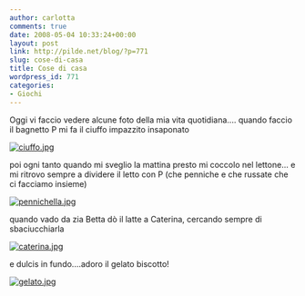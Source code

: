 ```yaml
---
author: carlotta
comments: true
date: 2008-05-04 10:33:24+00:00
layout: post
link: http://pilde.net/blog/?p=771
slug: cose-di-casa
title: Cose di casa
wordpress_id: 771
categories:
- Giochi
---
```


Oggi vi faccio vedere alcune foto della mia vita quotidiana....
quando faccio il bagnetto P mi fa il ciuffo impazzito insaponato

[![ciuffo.jpg](http://pilde.net/blog/wp-content/uploads/2008/05/ciuffo.jpg)](http://pilde.net/blog/wp-content/uploads/2008/05/ciuffo.jpg)

poi ogni tanto quando mi sveglio la mattina presto mi coccolo nel lettone... e mi ritrovo sempre a dividere il letto con P (che penniche e che russate che ci facciamo insieme)

[![pennichella.jpg](http://pilde.net/blog/wp-content/uploads/2008/05/pennichella.jpg)](http://pilde.net/blog/wp-content/uploads/2008/05/pennichella.jpg)

quando vado da zia Betta dò il latte a Caterina, cercando sempre di sbaciucchiarla

[![caterina.jpg](http://pilde.net/blog/wp-content/uploads/2008/05/caterina.jpg)](http://pilde.net/blog/wp-content/uploads/2008/05/caterina.jpg)

e dulcis in fundo....adoro il gelato biscotto!

[![gelato.jpg](http://pilde.net/blog/wp-content/uploads/2008/05/gelato.jpg)](http://pilde.net/blog/wp-content/uploads/2008/05/gelato.jpg)
